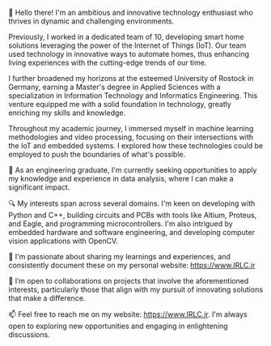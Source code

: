 👋 Hello there! I'm an ambitious and innovative technology enthusiast who thrives in dynamic and challenging environments.

Previously, I worked in a dedicated team of 10, developing smart home solutions leveraging the power of the Internet of Things (IoT). Our team used technology in innovative ways to automate homes, thus enhancing living experiences with the cutting-edge trends of our time.

I further broadened my horizons at the esteemed University of Rostock in Germany, earning a Master's degree in Applied Sciences with a specialization in Information Technology and Informatics Engineering. This venture equipped me with a solid foundation in technology, greatly enriching my skills and knowledge.

Throughout my academic journey, I immersed myself in machine learning methodologies and video processing, focusing on their intersections with the IoT and embedded systems. I explored how these technologies could be employed to push the boundaries of what's possible.

🎯 As an engineering graduate, I'm currently seeking opportunities to apply my knowledge and experience in data analysis, where I can make a significant impact.

🔍 My interests span across several domains. I'm keen on developing with Python and C++, building circuits and PCBs with tools like Altium, Proteus, and Eagle, and programming microcontrollers. I'm also intrigued by embedded hardware and software engineering, and developing computer vision applications with OpenCV.

🌱 I'm passionate about sharing my learnings and experiences, and consistently document these on my personal website: https://www.IRLC.ir

💞️ I’m open to collaborations on projects that involve the aforementioned interests, particularly those that align with my pursuit of innovating solutions that make a difference.

📫 Feel free to reach me on my website: https://www.IRLC.ir. I'm always open to exploring new opportunities and engaging in enlightening discussions.
